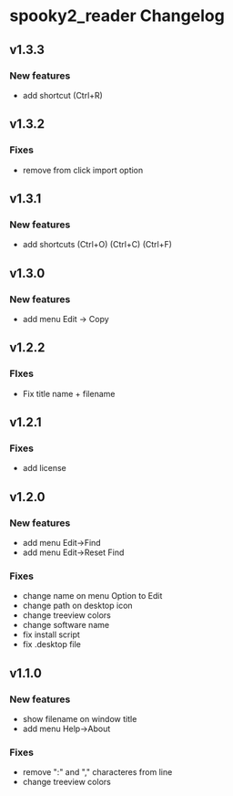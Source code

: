 # spooky2_reader Changelog

## v1.3.3

### New features
- add shortcut (Ctrl+R)


## v1.3.2

### Fixes
- remove from click import option

## v1.3.1

### New features
- add shortcuts (Ctrl+O) (Ctrl+C) (Ctrl+F)

## v1.3.0

### New features
- add menu Edit -> Copy

## v1.2.2

### FIxes
- Fix title name + filename


## v1.2.1

### Fixes
- add license


## v1.2.0

### New features
- add menu Edit->Find
- add menu Edit->Reset Find

### Fixes
- change name on menu Option to Edit
- change path on desktop icon
- change treeview colors
- change software name
- fix install script
- fix .desktop file


## v1.1.0

### New features
- show filename on window title
- add menu Help->About

### Fixes
- remove ":" and "," characteres from line
- change treeview colors
